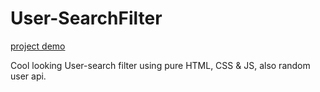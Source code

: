 # User-SearchFilter

[project demo](https://ullaskunder3.github.io/User-SearchFilter/)

Cool looking User-search filter using pure HTML, CSS &amp; JS, also random user api.
